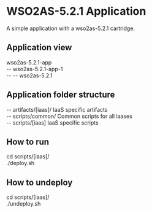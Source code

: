 WSO2AS-5.2.1 Application
=========================
A simple application with a wso2as-5.2.1 cartridge.

Application view
----------------
wso2as-5.2.1-app            <br />
-- wso2as-5.2.1-app-1       <br />
-- -- wso2as-5.2.1          <br />

Application folder structure
----------------------------
-- artifacts/[iaas]/ IaaS specific artifacts                <br />
-- scripts/common/ Common scripts for all iaases            <br />
-- scripts/[iaas] IaaS specific scripts                     <br />

How to run
----------
cd scripts/[iaas]/          <br />
./deploy.sh                 <br />

How to undeploy
---------------
cd scripts/[iaas]/          <br />
./undeploy.sh               <br />